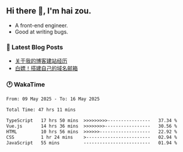 ## Hi there 👋, I'm hai zou.

- A front-end engineer.
- Good at writing bugs.

### 📖 Latest Blog Posts
<!-- BLOG-POST-LIST:START -->
- [关于我的博客建站经历](https://www.izou.top/2025/01/blog-site-build/)
- [白嫖！搭建自己的域名邮箱](https://www.izou.top/2025/01/domain-mail/)
<!-- BLOG-POST-LIST:END -->

### 🕐 WakaTime
<!--START_SECTION:waka-->

```txt
From: 09 May 2025 - To: 16 May 2025

Total Time: 47 hrs 11 mins

TypeScript   17 hrs 50 mins  >>>>>>>>>----------------   37.34 %
Vue.js       14 hrs 36 mins  >>>>>>>>-----------------   30.56 %
HTML         10 hrs 56 mins  >>>>>>-------------------   22.92 %
CSS          1 hr 24 mins    >------------------------   02.94 %
JavaScript   55 mins         -------------------------   01.94 %
```

<!--END_SECTION:waka-->
